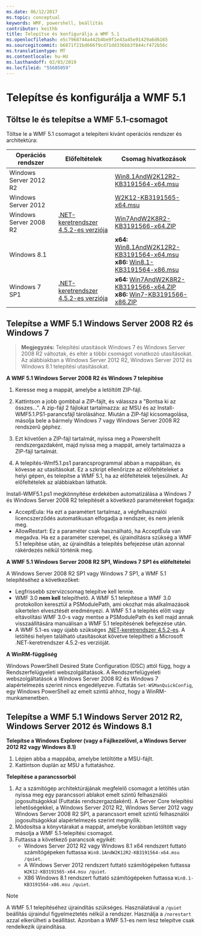 ```yaml
---
ms.date: 06/12/2017
ms.topic: conceptual
keywords: WMF, powershell, beállítás
contributor: keithb
title: Telepítse és konfigurálja a WMF 5.1
ms.openlocfilehash: e5c7968744a442b4be9f1e43a45e91429a6d6165
ms.sourcegitcommit: b6871f21bd666f9cd71dd336bb3f844cf472b56c
ms.translationtype: MT
ms.contentlocale: hu-HU
ms.lasthandoff: 02/03/2019
ms.locfileid: "55685059"
---
```

# <a name="install-and-configure-wmf-51"></a>Telepítse és konfigurálja a WMF 5.1 #


## <a name="download-and-install-the-wmf-51-package"></a>Töltse le és telepítse a WMF 5.1-csomagot

Töltse le a WMF 5.1 csomagot a telepíteni kívánt operációs rendszer és architektúra:

| Operációs rendszer       | Előfeltételek           | Csomag hivatkozások                          |
|------------------------|-------------------------|----------------------------------------|
| Windows Server 2012 R2 |                         | [Win8.1AndW2K12R2-KB3191564-x64.msu][] |
| Windows Server 2012    |                         | [W2K12-KB3191565-x64.msu][]            |
| Windows Server 2008 R2 | [.NET-keretrendszer 4.5.2-es verziója][]| [Win7AndW2K8R2-KB3191566-x64.ZIP][]    |
| Windows 8.1            |                         | **x64:** [Win8.1AndW2K12R2-KB3191564-x64.msu][]</br>**x86:** [Win8.1-KB3191564-x86.msu][] |
| Windows 7 SP1          | [.NET-keretrendszer 4.5.2-es verziója][]| **x64:** [Win7AndW2K8R2-KB3191566-x64.ZIP][]</br>**x86:** [Win7-KB3191566-x86.ZIP][] |

[.NET-keretrendszer 4.5.2-es verziója]: https://www.microsoft.com/download/details.aspx?id=42642
[W2K12-KB3191565-x64.msu]: https://go.microsoft.com/fwlink/?linkid=839513
[Win7-KB3191566-x86.ZIP]: https://go.microsoft.com/fwlink/?linkid=839522
[Win7AndW2K8R2-KB3191566-x64.ZIP]: https://go.microsoft.com/fwlink/?linkid=839523
[Win8.1-KB3191564-x86.msu]: https://go.microsoft.com/fwlink/?linkid=839521
[Win8.1AndW2K12R2-KB3191564-x64.msu]: https://go.microsoft.com/fwlink/?linkid=839516

## <a name="install-wmf-51-for-windows-server-2008-r2-and-windows-7"></a>Telepítse a WMF 5.1 Windows Server 2008 R2 és Windows 7

> **Megjegyzés:** Telepítési utasítások Windows 7 és Windows Server 2008 R2 változtak, és eltér a többi csomagot vonatkozó utasításokat. Az alábbiakban a Windows Server 2012 R2, Windows Server 2012 és Windows 8.1 telepítési utasításokat.

**A WMF 5.1 Windows Server 2008 R2 és Windows 7 telepítése**

1. Keresse meg a mappát, amelybe a letöltött ZIP-fájl.

2. Kattintson a jobb gombbal a ZIP-fájlt, és válassza a "Bontsa ki az összes...". A zip-fájl 2 fájlokat tartalmazza: az MSU és az Install-WMF5.1.PS1-parancsfájl tárolásához.
Miután a ZIP-fájl kicsomagolása, másolja bele a bármely Windows 7 vagy Windows Server 2008 R2 rendszerű géphez.

3. Ezt követően a ZIP-fájl tartalmát, nyissa meg a Powershellt rendszergazdaként, majd nyissa meg a mappát, amely tartalmazza a ZIP-fájl tartalmát.

4. A telepítés-Wmf5.1.ps1 parancsprogrammal abban a mappában, és kövesse az utasításokat. Ez a szkript ellenőrizze az előfeltételeket a helyi gépen, és telepítse a WMF 5.1, ha az előfeltételek teljesülnek. Az előfeltételek az alábbiakban láthatók.

Install-WMF5.1.ps1 megkönnyítése érdekében automatizálása a Windows 7 és Windows Server 2008 R2 telepítését a következő paramétereket fogadja:

- AcceptEula: Ha ezt a paramétert tartalmaz, a végfelhasználói licencszerződés automatikusan elfogadja a rendszer, és nem jelenik meg.
- AllowRestart: Ez a paraméter csak használható, ha AcceptEula van megadva. Ha ez a paraméter szerepel, és újraindításra szükség a WMF 5.1 telepítése után, az újraindítás a telepítés befejezése után azonnal rákérdezés nélkül történik meg.

**A WMF 5.1 Windows Server 2008 R2 SP1, Windows 7 SP1 és előfeltételei**

A Windows Server 2008 R2 SP1 vagy Windows 7 SP1, a WMF 5.1 telepítéséhez a következőket:
- Legfrissebb szervizcsomag telepítve kell lennie.
- WMF 3.0 **nem kell** telepíthető. A WMF 5.1 telepítése a WMF 3.0 protokollon keresztül a PSModulePath, ami okozhat más alkalmazások sikertelen elvesztését eredményezi. A WMF 5.1 a telepítés előtt vagy eltávolítási WMF 3.0-s vagy mentse a PSModulePath és kell majd annak visszaállítására manuálisan a WMF 5.1 telepítésének befejezése után.
- A WMF 5.1-es vagy újabb szükséges [.NET-keretrendszer 4.5.2-es](https://www.microsoft.com/en-ca/download/details.aspx?id=42642).
A letöltési helyen található utasításokat követve telepítheti a Microsoft .NET-keretrendszer 4.5.2-es verzióját.

**A WinRM-függőség**

Windows PowerShell Desired State Configuration (DSC) attól függ, hogy a Rendszerfelügyeleti webszolgáltatások.
A Rendszerfelügyeleti webszolgáltatások a Windows Server 2008 R2 és Windows 7 alapértelmezés szerint nincs engedélyezve.
Futtatás `Set-WSManQuickConfig`, egy Windows PowerShell az emelt szintű ahhoz, hogy a WinRM-munkamenetben.


## <a name="install-wmf-51-for-windows-server-2012-r2-windows-server-2012-and-windows-81"></a>Telepítse a WMF 5.1 Windows Server 2012 R2, Windows Server 2012 és Windows 8.1
**Telepítse a Windows Explorer (vagy a Fájlkezelővel, a Windows Server 2012 R2 vagy Windows 8.1)**

1. Lépjen abba a mappába, amelybe letöltötte a MSU-fájlt.
2. Kattintson duplán az MSU a futtatáshoz.

**Telepítése a parancssorból**

1. Az a számítógép architektúrájának megfelelő csomagot a letöltés után nyissa meg egy parancssori ablakot emelt szintű felhasználói jogosultságokkal (Futtatás rendszergazdaként). A Server Core telepítési lehetőségekkel, a Windows Server 2012 R2, Windows Server 2012 vagy Windows Server 2008 R2 SP1, a parancssort emelt szintű felhasználói jogosultságokkal alapértelmezés szerint megnyílik.
2. Módosítsa a könyvtárakat a mappát, amelybe korábban letöltött vagy másolja a WMF 5.1-telepítési csomagot.
3. Futtassa a következő parancsok egyikét:
   - Windows Server 2012 R2 vagy Windows 8.1 x64 rendszert futtató számítógépeken futtassa `Win8.1AndW2K12R2-KB3191564-x64.msu /quiet`.
   - A Windows Server 2012 rendszert futtató számítógépeken futtassa `W2K12-KB3191565-x64.msu /quiet`.
   - X86 Windows 8.1 rendszert futtató számítógépeken futtassa `Win8.1-KB3191564-x86.msu /quiet`.

> [!NOTE]
> A WMF 5.1 telepítéséhez újraindítás szükséges. Használatával a `/quiet` beállítás újraindul figyelmeztetés nélkül a rendszer.
> Használja a `/norestart` azzal elkerülheti a beállítást. Azonban a WMF 5.1-es nem lesz telepítve csak rendelkezik újraindítása.
